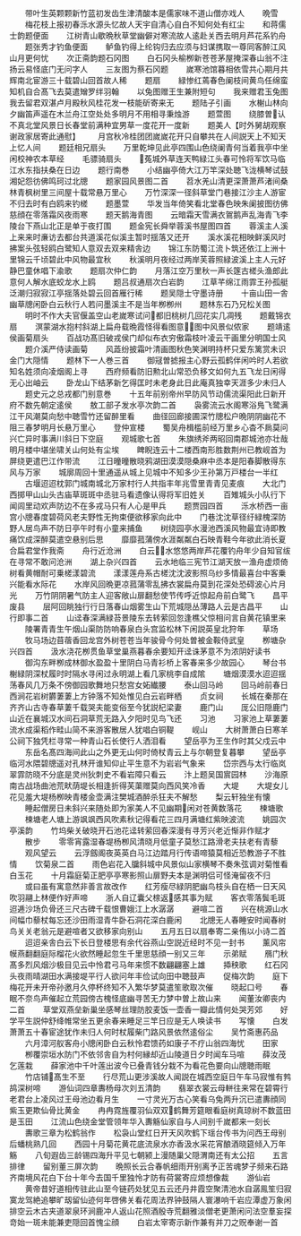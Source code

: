 <!-- { "loadSidebar": true } -->
　　带叶生英颗颗新竹蓝初发齿生津清酸本是儒家味不道山僧亦戏人
　　晩雪
　　梅花枝上报初春泺水源头忆故人天宇自清心自白不知何处有红尘
　　和蒋儒士韵题便面
　　江树青山歇晩秋草堂幽僻对寒流故人逺赴关西去明月芦花系钓舟
　　题张秀才钓鱼便面
　　鲈鱼钓得上纶钩归去应须与妇谋携取一尊同客醉江风山月更何忧
　　次正斋韵题石冈图
　　白石冈头榆栁新苍苍茅屋掩深春山翁不注扬云易怪底门无问字人
　　三友图为蔡石冈题
　　嵗寒池馆暮相依雪共心期月共辉南北宦游三十载碧山回首故人稀
　　题扇
　　緑惨红蔫春色阑枝间黄鸟任绵蛮知机自合髙飞去莫遣矰罗绊羽翰
　　以兔图赠王生兼附短句
　　我来赠君玉兔图我去留君双湛卢月殿秋风桂花发一枝能斫寄来无
　　题陆子引画
　　水榭山林向夕幽笛声遥在木兰舟江空处处多明月不用相寻秉烛游
　　题萱图
　　绕膝曽认不真北堂风景日长春堂前满种宜男草一度花开一度新
　　题美人【时外舅胡观察谢政家居寄此通慰】
　　月宫秋冷桂团团嵗嵗花开只自攀共在人间説天上不知天上忆人间
　　题廷相兄扇头
　　万里乾坤见此亭四围山色绕阑青何当着我亭中坐闲校神农本草经
　　毛骠骑扇头
　　菟城外草连天鸭緑江头春可怜将军饮马临江水东指扶桑在日边
　　题行南巻
　　小结幽亭倚大江万竿深处聴飞泷横琴试鼓湘妃怨彷佛鸣珂过北牕
　　题家园风景图二首
　　苕水羌山清更深萧萧芦渚间桑林青枫树里三间屋十载常悬万里心
　　万竹深深一径斜草堂门巷接江沙主人游宦不归去时有白鸥来钓槎
　　题墨萱
　　华发当年倚笑看北堂春色映朱阑披图彷佛慈顔在零落霜风夜雨寒
　　题天鹅海青图
　　云暗霜天雪满衣鴐鹅声乱海青飞李陵台下燕山北正是单于夜打围
　　题金宪长舜举蓉溪书屋图四首
　　蓉溪主人溪上来来时亷访去都台共道溪花似溪主暂时揺落又还开
　　溪水溪花相映鲜溪风时拂案头弦轻鸥白鹭知人意双去双来精舎边
　　锦江东防蜀江流卜筑还依江上洲十里锦云千顷碧此中风物最宜秋
　　秋溪明月夜经过两岸芙蓉照緑波溪上主人元好静巴童休唱下渝歌
　　题扇次仲仁韵
　　月落江空万里秋一声长篴古槎头渔郎此意何人解水底蛟龙水上鸥
　　题吕叔通扇次白岩韵
　　江草芊绵江雨霏王孙孤艇泛潮归寂寂江亭揺落处碧云回首雁行稀
　　题吴隠士守墨诗册
　　十亩山田一舎幽草牕闲卧白云秋行人若问墨溪主不是当年栁栁州
　　题林东石乃兄松关图
　　明时不作大夫官偃盖空山老嵗寒试问都旧桃树几回花实几凋残
　　题戴锦衣扇
　　溟蒙湖水抱村斜湖上扁舟载晩霞怪得看图意图中风景似侬家
　　题靖逺侯画菊扇头
　　百战功髙旧破戎侯门却似布衣穷傲霜枝叶凌云干画里分明国士风
　　题介溪严侍读画菊
　　风蕋纷披霜叶清画图秋色笑渊明持杯只爱东篱赏未识金门大隠情
　　题林下一人巻三首
　　御冦曽摅报主心野云孤鹤伴闲吟时人若欲知名姓须向凌烟阁上寻
　　西府频看防旧勲北山常恐负移文如何九五飞龙日闲得无心出岫云
　　卧龙山下结茅新乞得匡时未老身此日此庵真独幸天涯多少未归人
　　题史元之总戎都门别意巻
　　十五年前别帝州早防风节动儒流渠阳此日新开府不数先朝定逺侯
　　敖工部子发水亭次韵二首
　　袅雾流云水阁寒浴鳬飞鹭满江干风潮莫向愁中聴雪竹还留醉里看
　　曲径回廊接圃深竹牕松户晩阴阴幽花不阻三春梦明月长悬万里心
　　登仲宣楼
　　蜀吴舟楫槛前经万里乡心杳不扄莫问兴亡异时事满川斜日下空庭
　　观城歌七首
　　朱旗绣斧两昭回南郡城池亦壮哉明月楼中堪坐啸关山何处有尘埃
　　睥睨连云十二楼西南形胜数荆州已教岘首为屏绕更遣巴江作带流
　　江日曈曈散晓鸦湖田漠漠隠桑麻中丞本是阳春脚散得东风与万家
　　城廓周回十里通遥从城上见城中不知多少王孙第万戸楼台一半红
　　古堰迢迢枕郭门城南城北万家村行人共指丰年兆雪里青青见麦痕
　　大北门西掷甲山山头古庙草斑斑中丞驻马看遗像认得将军旧姓关
　　百雉城头小队行下闻闾里动欢声防边不在多戎马只有人心是甲兵
　　题贾园四首
　　泺水桥西一亩宫小牕春度碧荷风老夫野性无拘束便欲移家向此中
　　门巷沈沈草径纡緑槐深防野人居鸟声不防日亭午时有小童来捕鱼
　　树绕园亭水漫池西溪风物最宜诗即教痛饮成深醉莫遣空悬别后思
　　靡靡菰蒲傍水涯粼粼白石映青鞋今年欲此消长夏合扁君堂作我斋
　　舟行近沧洲
　　白云水悠悠两岸芦花覆钓舟年少自知官绂在寻常不敢问沧洲
　　湖上杂兴四首
　　云水地临三宪节江湖天放一渔舟虚烦倚树看黄帽耐可乗槎漾碧流
　　漾漾莲舟系古槎沈沈波影照乌纱多情最喜台中客乗兴能看水际花
　　水岸风回晩更凉菰蒲零乱拂衣裳扁舟莫到花深处恐碍波心片月光
　　万竹阴阴暑气防主人迎客敞山扉翻愁使节传呼近惊起舟前白鹭飞
　　昌平废县
　　层阿回眺独行行日落春山烟雾生山下荒城隠丛薄路人云是古昌平
　　山行即事二首
　　山迳春深满緑苔景陵东去转萦回忽逢樵父惊相问言自黄花镇里来
　　陵署青青生午烟山渠防防响春泉白头宫监松林下闲説英皇北狩年
　　草场
　　牧马场边苜蓿香回龙宫外树苍苍当年骏骨今何处曽被金鞍侍武皇
　　栁塘杂兴四首
　　汲水浇花栁贯鱼草堂巢燕暮春余要知开迳诛茅意不为浓阴好读书
　　御沟东畔栁成林御水盈盈十里阴白马青衫桥上客春来多少故园心
　　琴台书榭緑阴深杖履时时隔水寻闲过永明湖上看几家桃李自成隂
　　塘烟漠漠水迢迢揺荡春风几万条不傍御园歌舞地只愁宫女妬纎腰
　　泰山回马岭
　　回马岭前春日西涧花岩树欝萋萋上方钟落不知处惟见白云岩畔栖
　　贞女祠
　　长城在秦那在齐齐山古寺春草萋千载哭夫能变俗至今犹説杞梁妻
　　鹿门山
　　厐公旧隠鹿门山近在襄城汉水间石洞草荒无路入夕阳时见鸟飞还
　　习池
　　习家池上草萋萋流水成渠稻作畦山简不来游客散居人犹唱白铜鞮
　　岘山
　　大树萧萧白日寒羊公祠下独凭栏寻常一种青山石长使行人洒泪看
　　望岳亭为王生作时其父戍云中
　　东岳名髙四海间此山之外更无山何时倚杖青云上与尔朝登复暮攀
　　望岳亭临河水隈碧牕遥对孔林开谁知仰止平生意不为岩岩气象来
　　岱宗西与太行临岚翠霏防晓不分底是灵州狄刺史不看岩障只看云
　　汴上题吴国賔园林
　　沙海原南古战场曲池荒畎荫堤长相逢折得芙蕖赠莫向西风笑冷香
　　大堤
　　大堤女儿花见羞大堤杨栁映青楼金壶满注樊城酒醉杀狂夫不解愁
　　梨云轩独坐有懐
　　睡起僧房日未斜兴来随处即为家美人不见幽期闲对苍黄数落花
　　楝塘歌
　　楝塘老人塘上游飒飒西风吹素秋记得看花三四月满塘红紫映波流
　　姚园次亭溪韵
　　竹坞柴关破晓开石池花迳转萦回春深漫有寻芳兴老近惭非作赋才
　　散步
　　零零宵露湿春堤杨栁风清晓月低童子莫愁江路滑老夫扶老有青藜
　　观风望云
　　云浮劔阁夜英英白马江边踏月行传语啼猿莫相近恐教游子不胜情
　　饮菊泉二首
　　雨色岩花入牖斜城中风景似山家横琴不奏朱弦调对菊惟看白玉花
　　十月霜庭菊正肥亭亭寒影照山扉野夫本是渊明侣可怪淹留夜不归
　　或曰虽有寓意然非善言故改作
　　红芳瘦尽緑阴肥幽鸟枝头自在栖一日天风吹羽翮上林便作好声啼
　　浙人自辽囊父榇返感其事为赋
　　客衣零落鬓毛斑迢逓沙场负骨还三尺古碑千载恨曹娥江上水潺潺
　　避喧二首
　　兴在桃源山水间幅巾藜杖每忘还沙田雨湿青牛卧石洞花深白鹿闲
　　北牕无人春睡安时闻春树鸟关关老翁元是避喧者又欲移家向别山
　　五月五日以扇奉寄二亲侑以小诗二首
　　迢迢亲舎白云下长日登楼思有余代谷燕山空説近经时不见一封书
　　薰风帘幙燕翻翻庭际榴花火欲然睡起忽生千里思慈顔一别又三年
　　示弟赋
　　鴈门秋髙多烈风烟沙极目见云中怜君弓马年来惯不数翩翩塞上雄
　　揷秧歌
　　红石冈头夜雨晴湖田水满接堤平行人欲问年丰俭试向田中聴鼓声
　　促梅次韵
　　庭下梅花开未开帝孙邀月久停杯终知不入繁华梦莫遣笙歌取次催
　　晓起口号
　　春眠不奈鸟声催起立荒园傍古槐怪底幽寻苦无力梦中曽上故山来
　　闻董汝卿丧内二首
　　草堂双燕垒新巢坐感琴丝理防胶麦饭一壶香一瓣此情何处哭芳郊
　　好学平生説仲舒绛帷常坐五更余春来睡足三竿日应是无人唤读书
　　写懐
　　白发萧萧五十春宦途犹作未归人何时杖履柴门路风景依然逺俗尘
　　吴竹斋惠药品
　　六月漳河舣客舟小牕闲卧白云秋怜君馈药如康子不疗山翁四海忧
　　田家
　　栁覆崇垣水防门不依邻舎自为村何縁却近山陵道日夕时闻车马喧
　　薛汝茂乞莲栽
　　薛家池中千叶莲出波今已叠青钱分栽不为看花色要向山牕聴雨眠
　　竹店铺髙生不至
　　行尽荒山更涉溪故人闻説在城西空庭日午车马寂惟有鹁鸪深树啼
　　游仙词四章夀杨母次刘五清韵
　　翡翠衣裳云母軿往来常在碧霄行老君台上凌风过王母池边看月生
　　一寸灵光万古心笑看乌兔两升沉已遣夀顔同紫玉更欺仙骨比黄金
　　冉冉霓旌覆羽仙双双鹤舞芳筵眼看庭树真琼树不数蓝田是玉田
　　江流山色绕金堂管领年华入夀觞仙家自与人间别千嵗都来一刻长
　　夀歌三章为松鹤翁作
　　松袅山堂红日开天风吹鹤下瑶台传书为问西王母别后蟠桃熟几回
　　西园十月菊花黄花底流泉水亦香汲水采花宵酿酒晓筵倾入万年觞
　　八旬遐齿三龄锡四海升平见七朝颍上漫随巢父隠渭南还有太公招
　　五言排律
　　留别董三屏次韵
　　晩照长云合春帆细雨开别离予正苦魂梦子频来石路齐南境风花白下台十年今去国千里独怜才防有荷裳寄应烦想像裁
　　游仙岩
　　黄帝昔好道相传驻此山至今链药处犹见五云还丹井霞空聚清池水自潺鳯笙归寂寞龙驾絶追攀旷刼留仙迹何年啓佛关看花周法界钟鼓隔人寰瀑响千岩应潭虚万象闲排空云木古夹道翠泉环涧鹿冲人返山花照酒殷寺荒翻雅淡僧老更萧闲问法空羣妄探竒始一斑未能兼吏隠回首愧尘顔
　　白岩太宰寄示新作兼有并刀之贶奉谢一首
